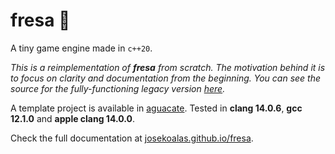 # fresa :strawberry:

A tiny game engine made in `c++20`.

_This is a reimplementation of **fresa** from scratch. The motivation behind it is to focus on clarity and documentation from the beginning. You can see the source for the fully-functioning legacy version [here](https://github.com/josekoalas/fresa-legacy)._ 

A template project is available in [aguacate](https://github.com/josekoalas/aguacate). Tested in **clang 14.0.6**, **gcc 12.1.0** and **apple clang 14.0.0**.

Check the full documentation at [josekoalas.github.io/fresa](https://josekoalas.github.io/fresa).
